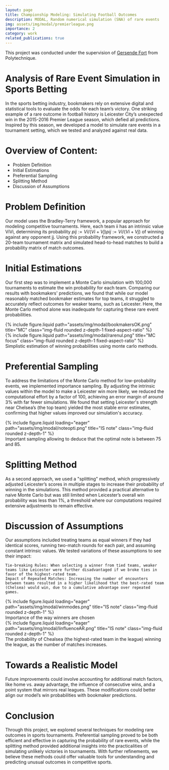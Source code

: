 ```yaml
---
layout: page
title: Championship Modeling: Simulating Football Outcomes
description: MODAL, Random numerical simulation (SNA) of rare events
img: assets/img/modal/premierleague.png
importance: 2
category: work
related_publications: true
---
```

This project was conducted under the supervision of [Gersende Fort](https://scholar.google.com/citations?user=NUoSZ24AAAAJ&hl=fr) from Polytechnique.

# Analysis of Rare Event Simulation in Sports Betting

In the sports betting industry, bookmakers rely on extensive digital and statistical tools to evaluate the odds for each team’s victory. One striking example of a rare outcome in football history is Leicester City’s unexpected win in the 2015-2016 Premier League season, which defied all predictions. Inspired by this season, we developed a model to simulate rare events in a tournament setting, which we tested and analyzed against real data.

# Overview of Content:

- Problem Definition
- Initial Estimations
- Preferential Sampling
- Splitting Method
- Discussion of Assumptions

# Problem Definition

Our model uses the Bradley-Terry framework, a popular approach for modeling competitive tournaments. Here, each team ii has an intrinsic value ViVi, determining its probability $pij:=Vi/(Vi+Vj)pij:=Vi/(Vi+Vj)$ of winning against any opponent jj. Using this probability framework, we constructed a 20-team tournament matrix and simulated head-to-head matches to build a probability matrix of match outcomes.

# Initial Estimations

Our first step was to implement a Monte Carlo simulation with 100,000 tournaments to estimate the win probability for each team. Comparing our results with bookmakers' predictions, we found that while our model reasonably matched bookmaker estimates for top teams, it struggled to accurately reflect outcomes for weaker teams, such as Leicester. Here, the Monte Carlo method alone was inadequate for capturing these rare event probabilities.

<div class="row justify-content-sm-center">
    <div class="col-sm-6 mt-3 mt-md-0">
        {% include figure.liquid path="assets/img/modal/bookmakersOK.png" title="MC" class="img-fluid rounded z-depth-1 fixed-aspect-ratio" %}
    </div>
    <div class="col-sm-6 mt-3 mt-md-0">
        {% include figure.liquid path="assets/img/modal/rarenul.png" title="MC focus" class="img-fluid rounded z-depth-1 fixed-aspect-ratio" %}
    </div>
</div>
<div class="caption">
    Simplistic estimation of winning probabilities using monte carlo methods.
</div>

# Preferential Sampling

To address the limitations of the Monte Carlo method for low-probability events, we implemented importance sampling. By adjusting the intrinsic values within the model to make a Leicester win more likely, we reduced the computational effort by a factor of 100, achieving an error margin of around 3% with far fewer simulations. We found that setting Leicester's strength near Chelsea’s (the top team) yielded the most stable error estimates, confirming that higher values improved our simulation's accuracy.


<div class="row">
    <div class="col-sm mt-3 mt-md-0">
        {% include figure.liquid loading="eager" path="assets/img/modal/noteopti.png" title="IS note" class="img-fluid rounded z-depth-1" %}
    </div>
</div>
<div class="caption">
    Important sampling allowing to deduce that the optimal note is between 75 and 85.
</div>

# Splitting Method

As a second approach, we used a "splitting" method, which progressively adjusted Leicester’s scores in multiple stages to increase their probability of winning in the simulations. This method provided a practical alternative to naive Monte Carlo but was still limited when Leicester’s overall win probability was less than 1%, a threshold where our computations required extensive adjustments to remain effective.

# Discussion of Assumptions

Our assumptions included treating teams as equal winners if they had identical scores, running two-match rounds for each pair, and assuming constant intrinsic values. We tested variations of these assumptions to see their impact:

    Tie-breaking Rules: When selecting a winner from tied teams, weaker teams like Leicester were further disadvantaged if we broke ties in favor of the highest-rated team.
    Impact of Repeated Matches: Increasing the number of encounters between teams resulted in a higher likelihood that the best-rated team (Chelsea) would win, due to a cumulative advantage over repeated games.

<div class="row">
    <div class="col-sm mt-3 mt-md-0">
        {% include figure.liquid loading="eager" path="assets/img/modal/winmodes.png" title="IS note" class="img-fluid rounded z-depth-1" %}
    </div>
</div>
<div class="caption">
    Importance of the way winners are chosen 
</div>


<div class="row">
    <div class="col-sm mt-3 mt-md-0">
        {% include figure.liquid loading="eager" path="assets/img/modal/IinfluenceAR.png" title="IS note" class="img-fluid rounded z-depth-1" %}
    </div>
</div>
<div class="caption">
    The probability of Chealsea (the highest-rated team in the league) winning the league, as the number of matches increases.
</div>

# Towards a Realistic Model

Future improvements could involve accounting for additional match factors, like home vs. away advantage, the influence of consecutive wins, and a point system that mirrors real leagues. These modifications could better align our model’s win probabilities with bookmaker predictions.

# Conclusion

Through this project, we explored several techniques for modeling rare outcomes in sports tournaments. Preferential sampling proved to be both efficient and effective in capturing the probability of rare events, while the splitting method provided additional insights into the practicalities of simulating unlikely victories in tournaments. With further refinements, we believe these methods could offer valuable tools for understanding and predicting unusual outcomes in competitive sports.
